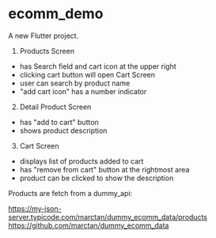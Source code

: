 # ecomm_demo

A new Flutter project.

1. Products Screen
 - has Search field and cart icon at the upper right
 - clicking cart button will open Cart Screen
 - user can search by product name
 - "add cart icon" has a number indicator

2. Detail Product Screen
 - has "add to cart" button
 - shows product description
 
3. Cart Screen
 - displays list of products added to cart
 - has "remove from cart" button at the rightmost area
 - product can be clicked to show the description



Products are fetch from a dummy_api:

https://my-json-server.typicode.com/marctan/dummy_ecomm_data/products
https://github.com/marctan/dummy_ecomm_data
